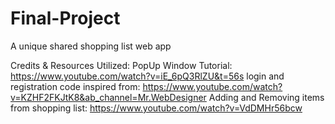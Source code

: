 # Final-Project
A unique shared shopping list web app

Credits & Resources Utilized:
PopUp Window Tutorial: https://www.youtube.com/watch?v=iE_6pQ3RlZU&t=56s
login and registration code inspired from: https://www.youtube.com/watch?v=KZHF2FKJtK8&ab_channel=Mr.WebDesigner
Adding and Removing items from shopping list: https://www.youtube.com/watch?v=VdDMHr56bcw
